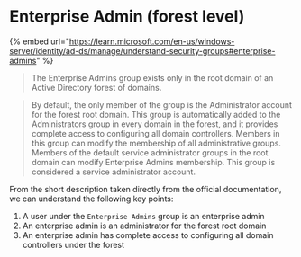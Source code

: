 # Enterprise Admin (forest level)

{% embed url="https://learn.microsoft.com/en-us/windows-server/identity/ad-ds/manage/understand-security-groups#enterprise-admins" %}

> The Enterprise Admins group exists only in the root domain of an Active Directory forest of domains.

> By default, the only member of the group is the Administrator account for the forest root domain. This group is automatically added to the Administrators group in every domain in the forest, and it provides complete access to configuring all domain controllers. Members in this group can modify the membership of all administrative groups. Members of the default service administrator groups in the root domain can modify Enterprise Admins membership. This group is considered a service administrator account.

From the short description taken directly from the official documentation, we can understand the following key points:

1. A user under the `Enterprise Admins` group is an enterprise admin
2. An enterprise admin is an administrator for the forest root domain
3. An enterprise admin has complete access to configuring all domain controllers under the forest

